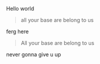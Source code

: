 Hello world

> all your base are belong to us

ferg here

> All your base are belong to us


never gonna give u up
